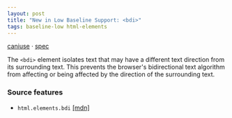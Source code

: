 ```yaml
---
layout: post
title: "New in Low Baseline Support: <bdi>"
tags: baseline-low html-elements
---
```


[caniuse](https://caniuse.com/?search=bdi) · [spec](https://html.spec.whatwg.org/multipage/text-level-semantics.html#the-bdi-element)

The `<bdi>` element isolates text that may have a different text direction from its surrounding text. This prevents the browser's bidirectional text algorithm from affecting or being affected by the direction of the surrounding text.

### Source features

- ``html.elements.bdi`` [[mdn]](https://developer.mozilla.org/en-US/search?q=html.elements.bdi)
